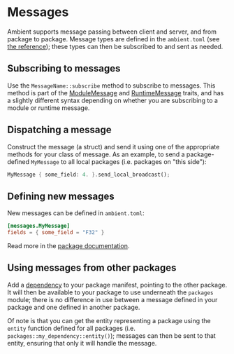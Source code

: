 # Messages

Ambient supports message passing between client and server, and from package to package. Message types are defined in the `ambient.toml` (see [the reference](./package.md#messages--messages)); these types can then be subscribed to and sent as needed.

## Subscribing to messages

Use the `MessageName::subscribe` method to subscribe to messages. This method is part of the [ModuleMessage](https://docs.rs/ambient_api/latest/ambient_api/message/trait.ModuleMessage.html) and [RuntimeMessage](https://docs.rs/ambient_api/latest/ambient_api/message/trait.RuntimeMessage.html) traits, and has a slightly different syntax depending on whether you are subscribing to a module or runtime message.

## Dispatching a message

Construct the message (a struct) and send it using one of the appropriate methods for your class of message. As an example, to send a package-defined `MyMessage` to all local packages (i.e. packages on "this side"):

```rust
MyMessage { some_field: 4. }.send_local_broadcast();
```

## Defining new messages

New messages can be defined in `ambient.toml`:

```toml
[messages.MyMessage]
fields = { some_field = "F32" }
```

Read more in the [package documentation](./package.md#messages--messages).

## Using messages from other packages

Add a [dependency](./package.md#dependencies--dependencies) to your package manifest,
pointing to the other package. It will then be available to your package to use underneath
the `packages` module; there is no difference in use between a message defined in your
package and one defined in another package.

Of note is that you can get the entity representing a package using the `entity` function
defined for all packages (i.e. `packages::my_dependency::entity()`); messages can then be
sent to that entity, ensuring that only it will handle the message.
